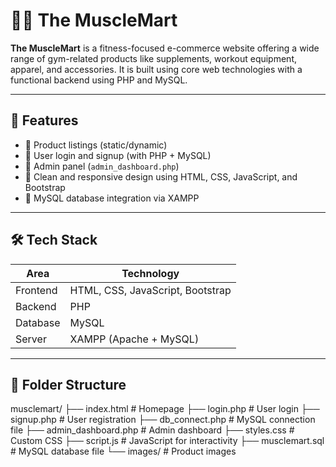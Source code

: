 # 🏋️‍♂️ The MuscleMart

**The MuscleMart** is a fitness-focused e-commerce website offering a wide range of gym-related products like supplements, workout equipment, apparel, and accessories. It is built using core web technologies with a functional backend using PHP and MySQL.

---

## 📌 Features

- 🛒 Product listings (static/dynamic)
- 👤 User login and signup (with PHP + MySQL)
- 📄 Admin panel (`admin_dashboard.php`)
- 🎯 Clean and responsive design using HTML, CSS, JavaScript, and Bootstrap
- 💾 MySQL database integration via XAMPP

---

## 🛠️ Tech Stack

| Area       | Technology              |
|------------|--------------------------|
| Frontend   | HTML, CSS, JavaScript, Bootstrap |
| Backend    | PHP                      |
| Database   | MySQL                    |
| Server     | XAMPP (Apache + MySQL)   |

---

## 📁 Folder Structure

musclemart/
├── index.html # Homepage
├── login.php # User login
├── signup.php # User registration
├── db_connect.php # MySQL connection file
├── admin_dashboard.php # Admin dashboard
├── styles.css # Custom CSS
├── script.js # JavaScript for interactivity
├── musclemart.sql # MySQL database file
└── images/ # Product images
